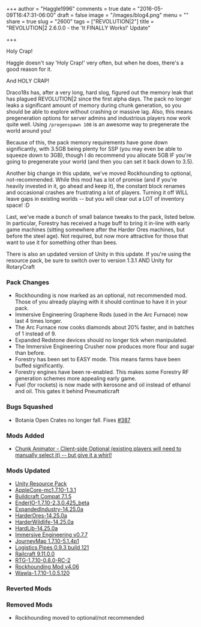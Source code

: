 +++
author = "Haggle1996"
comments = true
date = "2016-05-09T16:47:31-06:00"
draft = false
image = "/images/blog4.png"
menu = ""
share = true
slug = "2600"
tags = ["REVOLUTION|2"]
title = "REVOLUTION|2 2.6.0.0 - the 'It FINALLY Works!' Update"

+++

Holy Crap!

Haggle doesn't say 'Holy Crap!' very often, but when he does, there's a good reason for it.

And HOLY CRAP!

Draco18s has, after a very long, hard slog, figured out the memory leak that has plagued REVOLUTION|2 since the first alpha days. The pack no longer leaks a significant amount of memory during chunk generation, so you should be able to explore without crashing or massive lag. Also, this means pregeneration options for server admins and industrious players now work quite well. Using `/pregenspawn 100` is an awesome way to pregenerate the world around you!

Because of this, the pack memory requirements have gone down significantly, with 3.5GB being plenty for SSP (you may even be able to squeeze down to 3GB), though I do recommend you allocate 5GB IF you're going to pregenerate your world (and then you can set it back down to 3.5).

Another big change in this update, we've moved Rockhounding to optional, not-recommended. While this mod has a lot of promise (and if you're heavily invested in it, go ahead and keep it), the constant block renames and occasional crashes are frustrating a lot of players. Turning it off WILL leave gaps in existing worlds -- but you will clear out a LOT of inventory space! :D

Last, we've made a bunch of small balance tweaks to the pack, listed below. In particular, Forestry has received a huge buff to bring it in-line with early game machines (sitting somewhere after the Harder Ores machines, but before the steel age). Not required, but now more attractive for those that want to use it for something other than bees.

There is also an updated version of Unity in this update. If you're using the resource pack, be sure to switch over to version 1.3.1 AND Unity for RotaryCraft

### Pack Changes
- Rockhounding is now marked as an optional, not recommended mod. Those of you already playing with it should continue to have it in your pack.
- Immersive Engineering Graphene Rods (used in the Arc Furnace) now last 4 times longer.
- The Arc Furnace now cooks diamonds about 20% faster, and in batches of 1 instead of 9.
- Expanded Redstone devices should no longer tick when manipulated.
- The Immersive Engineering Crusher now produces more flour and sugar than before.
- Forestry has been set to EASY mode. This means farms have been buffed significantly.
- Forestry engines have been re-enabled. This makes some Forestry RF generation schemes more appealing early game.
- Fuel (for rockets) is now made with kerosone and oil instead of ethanol and oil. This gates it behind Pneumaticraft
 
### Bugs Squashed
- Botania Open Crates no longer fall. Fixes [#387](https://github.com/Haggle1996/RevolutionPack/issues/387)

### Mods Added
- [Chunk Animator - Client-side Optional (existing players will need to manually select it) -- but give it a whirl!](http://minecraft.curseforge.com/projects/chunk-animator)

### Mods Updated
- [Unity Resource Pack](http://minecraft.curseforge.com/projects/unity/files/2295506)
- [AppleCore-mc1.7.10-1.3.1](http://minecraft.curseforge.com/mc-mods/224472-mod/files/2297733)
- [Buildcraft Compat 7.1.5](http://minecraft.curseforge.com/mc-mods/233140-mod/files/2297230)
- [EnderIO-1.7.10-2.3.0.425_beta](http://minecraft.curseforge.com/mc-mods/64578-mod/files/2299072)
- [ExpandedIndustry-14.25.0a](http://minecraft.curseforge.com/mc-mods/232258-mod/files/2299030)
- [HarderOres-14.25.0a](http://minecraft.curseforge.com/mc-mods/232254-mod/files/2299027)
- [HarderWildlife-14.25.0a](http://minecraft.curseforge.com/mc-mods/232257-mod/files/2299029)
- [HardLib-14.25.0a](http://minecraft.curseforge.com/mc-mods/232071-mod/files/2299026)
- [Immersive Engineering v0.7.7](http://minecraft.curseforge.com/mc-mods/231951-mod/files/2299019)
- [JourneyMap 1.7.10-5.1.4p1](http://minecraft.curseforge.com/projects/journeymap-32274/files/2296716/download)
- [Logistics Pipes 0.9.3 build 121](http://minecraft.curseforge.com/mc-mods/232838-mod/files/2298425)
- [Railcraft 9.11.0.0](http://minecraft.curseforge.com/mc-mods/51195-mod/files/2298793)
- [RTG-1.7.10-0.8.0-RC-2](http://minecraft.curseforge.com/mc-mods/237989-mod/files/2298328)
- [Rockhounding Mod v4.06](http://minecraft.curseforge.com/mc-mods/226943-mod/files/2298854)
- [Wawla-1.7.10-1.0.5.120](http://minecraft.curseforge.com/mc-mods/224712-mod/files/2298772)

### Reverted Mods

### Removed Mods
- Rockhounding moved to optional/not recommended